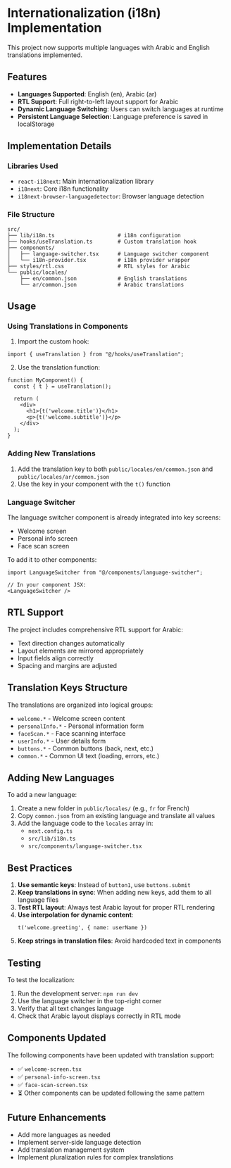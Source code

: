 # Internationalization (i18n) Implementation

This project now supports multiple languages with Arabic and English translations implemented.

## Features

- **Languages Supported**: English (en), Arabic (ar)
- **RTL Support**: Full right-to-left layout support for Arabic
- **Dynamic Language Switching**: Users can switch languages at runtime
- **Persistent Language Selection**: Language preference is saved in localStorage

## Implementation Details

### Libraries Used
- `react-i18next`: Main internationalization library
- `i18next`: Core i18n functionality
- `i18next-browser-languagedetector`: Browser language detection

### File Structure
```
src/
├── lib/i18n.ts                    # i18n configuration
├── hooks/useTranslation.ts        # Custom translation hook
├── components/
│   ├── language-switcher.tsx      # Language switcher component
│   └── i18n-provider.tsx          # i18n provider wrapper
├── styles/rtl.css                 # RTL styles for Arabic
└── public/locales/
    ├── en/common.json             # English translations
    └── ar/common.json             # Arabic translations
```

## Usage

### Using Translations in Components

1. Import the custom hook:
```tsx
import { useTranslation } from "@/hooks/useTranslation";
```

2. Use the translation function:
```tsx
function MyComponent() {
  const { t } = useTranslation();
  
  return (
    <div>
      <h1>{t('welcome.title')}</h1>
      <p>{t('welcome.subtitle')}</p>
    </div>
  );
}
```

### Adding New Translations

1. Add the translation key to both `public/locales/en/common.json` and `public/locales/ar/common.json`
2. Use the key in your component with the `t()` function

### Language Switcher

The language switcher component is already integrated into key screens:
- Welcome screen
- Personal info screen  
- Face scan screen

To add it to other components:
```tsx
import LanguageSwitcher from "@/components/language-switcher";

// In your component JSX:
<LanguageSwitcher />
```

## RTL Support

The project includes comprehensive RTL support for Arabic:
- Text direction changes automatically
- Layout elements are mirrored appropriately
- Input fields align correctly
- Spacing and margins are adjusted

## Translation Keys Structure

The translations are organized into logical groups:

- `welcome.*` - Welcome screen content
- `personalInfo.*` - Personal information form
- `faceScan.*` - Face scanning interface
- `userInfo.*` - User details form
- `buttons.*` - Common buttons (back, next, etc.)
- `common.*` - Common UI text (loading, errors, etc.)

## Adding New Languages

To add a new language:

1. Create a new folder in `public/locales/` (e.g., `fr` for French)
2. Copy `common.json` from an existing language and translate all values
3. Add the language code to the `locales` array in:
   - `next.config.ts`
   - `src/lib/i18n.ts`
   - `src/components/language-switcher.tsx`

## Best Practices

1. **Use semantic keys**: Instead of `button1`, use `buttons.submit`
2. **Keep translations in sync**: When adding new keys, add them to all language files
3. **Test RTL layout**: Always test Arabic layout for proper RTL rendering
4. **Use interpolation for dynamic content**: 
   ```tsx
   t('welcome.greeting', { name: userName })
   ```
5. **Keep strings in translation files**: Avoid hardcoded text in components

## Testing

To test the localization:
1. Run the development server: `npm run dev`
2. Use the language switcher in the top-right corner
3. Verify that all text changes language
4. Check that Arabic layout displays correctly in RTL mode

## Components Updated

The following components have been updated with translation support:
- ✅ `welcome-screen.tsx`
- ✅ `personal-info-screen.tsx` 
- ✅ `face-scan-screen.tsx`
- ⏳ Other components can be updated following the same pattern

## Future Enhancements

- Add more languages as needed
- Implement server-side language detection
- Add translation management system
- Implement pluralization rules for complex translations 